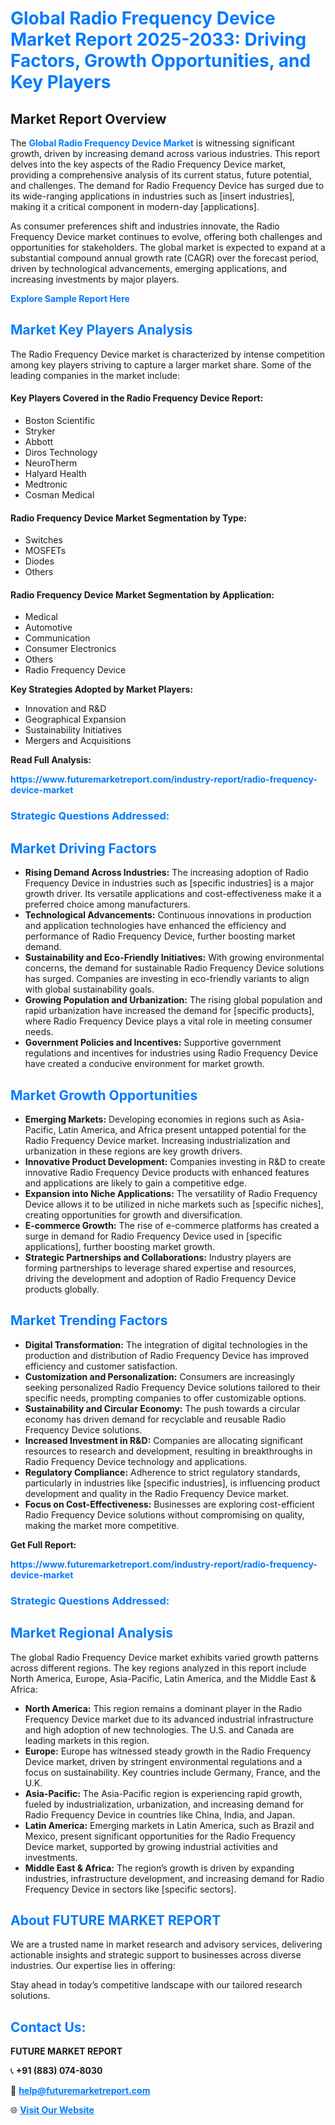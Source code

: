 <h1 style="color: #007BFF;">Global Radio Frequency Device Market Report 2025-2033: Driving Factors, Growth Opportunities, and Key Players</h1>

<section id="overview">
<h2>Market Report Overview</h2>
<p>The <a href="https://www.futuremarketreport.com/industry-report/radio-frequency-device-market" style="color: #007BFF; text-decoration: none;"><strong>Global Radio Frequency Device Market</strong></a> is witnessing significant growth, driven by increasing demand across various industries. This report delves into the key aspects of the Radio Frequency Device market, providing a comprehensive analysis of its current status, future potential, and challenges. The demand for Radio Frequency Device has surged due to its wide-ranging applications in industries such as [insert industries], making it a critical component in modern-day [applications].</p>
<p>As consumer preferences shift and industries innovate, the Radio Frequency Device market continues to evolve, offering both challenges and opportunities for stakeholders. The global market is expected to expand at a substantial compound annual growth rate (CAGR) over the forecast period, driven by technological advancements, emerging applications, and increasing investments by major players.</p>
</section>

<section id="overview">
<p><a href="https://www.futuremarketreport.com/request-sample/reportId=123301" style="color: #007BFF; text-decoration: none;"><strong>Explore Sample Report Here</strong></a></p>
</section>

<section id="key-players">
<h2 style="color: #007BFF;">Market Key Players Analysis</h2>
<p>The Radio Frequency Device market is characterized by intense competition among key players striving to capture a larger market share. Some of the leading companies in the market include:</p>
<h4>Key Players Covered in the Radio Frequency Device Report:</h4>
<ul><li>Boston Scientific</li><li>Stryker</li><li>Abbott</li><li>Diros Technology</li><li>NeuroTherm</li><li>Halyard Health</li><li>Medtronic</li><li>Cosman Medical</li></ul>
<h4>Radio Frequency Device Market Segmentation by Type:</h4>
<ul><li>Switches</li><li>MOSFETs</li><li>Diodes</li><li>Others</li></ul>

<h4>Radio Frequency Device Market Segmentation by Application:</h4>
<ul><li>Medical</li><li>Automotive</li><li>Communication</li><li>Consumer Electronics</li><li>Others</li><li>Radio Frequency Device</li></ul>
<p><strong>Key Strategies Adopted by Market Players:</strong></p>
<ul>
<li>Innovation and R&D</li>
<li>Geographical Expansion</li>
<li>Sustainability Initiatives</li>
<li>Mergers and Acquisitions</li>
</ul>
</section>

<section>
<p><strong>Read Full Analysis: </strong></p><a href="https://www.futuremarketreport.com/industry-report/radio-frequency-device-market" style="color: #007BFF; text-decoration: none;"><strong>https://www.futuremarketreport.com/industry-report/radio-frequency-device-market</strong></a>
<h3 style="color: #007BFF;">Strategic Questions Addressed:</h3>
</section>

<section id="driving-factors">
<h2 style="color: #007BFF;">Market Driving Factors</h2>
<ul>
<li><strong>Rising Demand Across Industries:</strong> The increasing adoption of Radio Frequency Device in industries such as [specific industries] is a major growth driver. Its versatile applications and cost-effectiveness make it a preferred choice among manufacturers.</li>
<li><strong>Technological Advancements:</strong> Continuous innovations in production and application technologies have enhanced the efficiency and performance of Radio Frequency Device, further boosting market demand.</li>
<li><strong>Sustainability and Eco-Friendly Initiatives:</strong> With growing environmental concerns, the demand for sustainable Radio Frequency Device solutions has surged. Companies are investing in eco-friendly variants to align with global sustainability goals.</li>
<li><strong>Growing Population and Urbanization:</strong> The rising global population and rapid urbanization have increased the demand for [specific products], where Radio Frequency Device plays a vital role in meeting consumer needs.</li>
<li><strong>Government Policies and Incentives:</strong> Supportive government regulations and incentives for industries using Radio Frequency Device have created a conducive environment for market growth.</li>
</ul>
</section>

<section id="growth-opportunities">
<h2 style="color: #007BFF;">Market Growth Opportunities</h2>
<ul>
<li><strong>Emerging Markets:</strong> Developing economies in regions such as Asia-Pacific, Latin America, and Africa present untapped potential for the Radio Frequency Device market. Increasing industrialization and urbanization in these regions are key growth drivers.</li>
<li><strong>Innovative Product Development:</strong> Companies investing in R&D to create innovative Radio Frequency Device products with enhanced features and applications are likely to gain a competitive edge.</li>
<li><strong>Expansion into Niche Applications:</strong> The versatility of Radio Frequency Device allows it to be utilized in niche markets such as [specific niches], creating opportunities for growth and diversification.</li>
<li><strong>E-commerce Growth:</strong> The rise of e-commerce platforms has created a surge in demand for Radio Frequency Device used in [specific applications], further boosting market growth.</li>
<li><strong>Strategic Partnerships and Collaborations:</strong> Industry players are forming partnerships to leverage shared expertise and resources, driving the development and adoption of Radio Frequency Device products globally.</li>
</ul>
</section>

<section id="trending-factors">
<h2 style="color: #007BFF;">Market Trending Factors</h2>
<ul>
<li><strong>Digital Transformation:</strong> The integration of digital technologies in the production and distribution of Radio Frequency Device has improved efficiency and customer satisfaction.</li>
<li><strong>Customization and Personalization:</strong> Consumers are increasingly seeking personalized Radio Frequency Device solutions tailored to their specific needs, prompting companies to offer customizable options.</li>
<li><strong>Sustainability and Circular Economy:</strong> The push towards a circular economy has driven demand for recyclable and reusable Radio Frequency Device solutions.</li>
<li><strong>Increased Investment in R&D:</strong> Companies are allocating significant resources to research and development, resulting in breakthroughs in Radio Frequency Device technology and applications.</li>
<li><strong>Regulatory Compliance:</strong> Adherence to strict regulatory standards, particularly in industries like [specific industries], is influencing product development and quality in the Radio Frequency Device market.</li>
<li><strong>Focus on Cost-Effectiveness:</strong> Businesses are exploring cost-efficient Radio Frequency Device solutions without compromising on quality, making the market more competitive.</li>
</ul>
</section>

<section>
<p><strong>Get Full Report: </strong></p><a href="https://www.futuremarketreport.com/industry-report/radio-frequency-device-market" style="color: #007BFF; text-decoration: none;"><strong>https://www.futuremarketreport.com/industry-report/radio-frequency-device-market</strong></a>
<h3 style="color: #007BFF;">Strategic Questions Addressed:</h3>
</section>


<section id="regional-analysis">
<h2 style="color: #007BFF;">Market Regional Analysis</h2>
<p>The global Radio Frequency Device market exhibits varied growth patterns across different regions. The key regions analyzed in this report include North America, Europe, Asia-Pacific, Latin America, and the Middle East & Africa:</p>
<ul>
<li><strong>North America:</strong> This region remains a dominant player in the Radio Frequency Device market due to its advanced industrial infrastructure and high adoption of new technologies. The U.S. and Canada are leading markets in this region.</li>
<li><strong>Europe:</strong> Europe has witnessed steady growth in the Radio Frequency Device market, driven by stringent environmental regulations and a focus on sustainability. Key countries include Germany, France, and the U.K.</li>
<li><strong>Asia-Pacific:</strong> The Asia-Pacific region is experiencing rapid growth, fueled by industrialization, urbanization, and increasing demand for Radio Frequency Device in countries like China, India, and Japan.</li>
<li><strong>Latin America:</strong> Emerging markets in Latin America, such as Brazil and Mexico, present significant opportunities for the Radio Frequency Device market, supported by growing industrial activities and investments.</li>
<li><strong>Middle East & Africa:</strong> The region’s growth is driven by expanding industries, infrastructure development, and increasing demand for Radio Frequency Device in sectors like [specific sectors].</li>
</ul>
</section>

<footer>
<h2 style="color: #007BFF;">About FUTURE MARKET REPORT</h2>
<p>We are a trusted name in market research and advisory services, delivering actionable insights and strategic support to businesses across diverse industries. Our expertise lies in offering:</p>

<p>Stay ahead in today’s competitive landscape with our tailored research solutions.</p>

<h2 style="color: #007BFF;">Contact Us:</h2>
<p><strong>FUTURE MARKET REPORT</strong></p>
<p>📞 <strong>+91 (883) 074-8030</strong></p>
<p>📧 <strong><a href="mailto:help@futuremarketreport.com" style="color: #007BFF;">help@futuremarketreport.com</a></strong></p>
<p>🌐 <strong><a href="https://www.futuremarketreport.com/" style="color: #007BFF;">Visit Our Website</a></strong></p>
</footer>